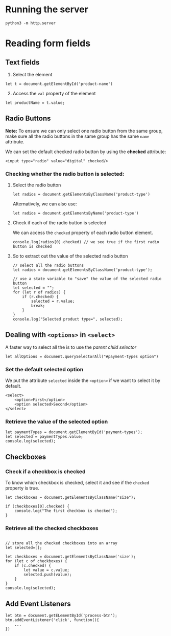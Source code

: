 # Running the server
```
python3 -m http.server
```

# Reading form fields

## Text fields

1. Select the element
```
let t = document.getElementById('product-name')
```

2. Access the `val` property of the element
```
let productName = t.value;
```

## Radio Buttons

**Note:** To ensure we can only select one radio button from the same group, make sure all the radio buttons in the same group
has the same `name` attribute.

We can set the default checked radio button by using the **checked** attribute:

```
<input type="radio" value="digital" checked/>
```

### Checking whether the radio button is selected:

1. Select the radio button
    ```
    let radios = document.getElementsByClassName('product-type')
    ```

    Alternatively, we can also use:

    ```
    let radios = document.getElementsByName('product-type')
    ```

2. Check if each of the radio button is selected

    We can access the `checked` property of each radio button element.

    ```
    console.log(radios[0].checked) // we see true if the first radio button is checked
    ```

3. So to extract out the value of the selected radio button
    ```
    // select all the radio buttons
    let radios = document.getElementsByClassName('product-type');

    // use a state variable to "save" the value of the selected radio button
    let selected = "";
    for (let r of radios) {
        if (r.checked) {
            selected = r.value;
            break;
        }
    }
    console.log("Selected product type=", selected);
    ```

## Dealing with `<options>` in `<select>`
A faster way to select all the <options> is to use the *parent child selector*

```
let allOptions = document.querySelectorAll("#payment-types option")
```

### Set the default selected option
We put the attribute `selected` inside the `<option>` if we want to select it by default.

```
<select>
    <option>First</option>
    <option selected>Second</option>
</select>
```

### Retrieve the value of the selected option
```
let paymentTypes = document.getElementById('payment-types');
let selected = paymentTypes.value;
console.log(selected);
```

## Checkboxes

### Check if a checkbox is checked
To know which checkbox is checked, select it and see if the `checked` property is true.

```
let checkboxes = document.getElementsByClassName("size");

if (checkboxes[0].checked) { 
    console.log("The first checkbox is checked");
}
```

### Retrieve all the checked checkboxes
```

// store all the checked checkboxes into an array
let selected=[];

let checkboxes = document.getElementsByClassName('size');
for (let c of checkboxes) {
    if (c.checked) {
        let value = c.value;
        selected.push(value);
    }
}
console.log(selected);
```

## Add Event Listeners
```
let btn = document.getELementById('process-btn');
btn.addEventListener('click', function(){
    ...
})
```